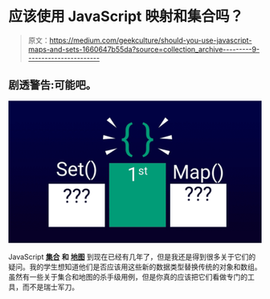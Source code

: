 # 应该使用 JavaScript 映射和集合吗？

> 原文：<https://medium.com/geekculture/should-you-use-javascript-maps-and-sets-1660647b55da?source=collection_archive---------9----------------------->

## 剧透警告:可能吧。

![](img/449c120e0dff812a198c092c478faf45.png)

JavaScript [**集合**](https://developer.mozilla.org/en-US/docs/Web/JavaScript/Reference/Global_Objects/set) **和** [**地图**](https://developer.mozilla.org/en-US/docs/Web/JavaScript/Reference/Global_Objects/Map) 到现在已经有几年了，但是我还是得到很多关于它们的疑问。我的学生想知道他们是否应该用这些新的数据类型替换传统的对象和数组。虽然有一些关于集合和地图的杀手级用例，但是你真的应该把它们看做专门的工具，而不是瑞士军刀。
